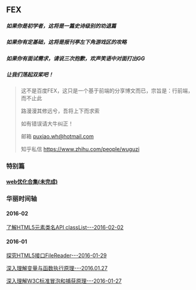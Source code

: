 ## FEX
##### 如果你是初学者，这将是一篇史诗级别的劝退篇
##### 如果你有定基础，这将是报刊亭左下角游戏区的攻略
##### 如果你有面试需求，请说三次抱歉，欢声笑语中对面打出GG
##### 让我们荡起双桨吧！


> 这不是百度FEX，这只是一个基于前端的分享博文而已，宗旨是：行前端，而不止此
> 
> 路漫漫其修远兮，吾将上下而求索
> 
> 如有错误请大牛纠正！
> 
> 邮箱 puxiao.wh@hotmail.com
> 
> 知乎私信 https://www.zhihu.com/people/wuguzi

### 特别篇

#### [web优化合集(未完成)](https://github.com/wuguzi/FEX/tree/master/web%E4%BC%98%E5%8C%96)

### 华丽时间轴

#### 2016-02
[了解HTML5元素类名API classList---2016-02-02](https://github.com/wuguzi/FEX/tree/master/2016-02/%E4%BA%86%E8%A7%A3HTML5%E5%85%83%E7%B4%A0%E7%B1%BB%E5%90%8DAPI%20classList---2016-02-02)

#### 2016-01
[探究HTML5接口FileReader---2016-01-29](https://github.com/wuguzi/FEX/tree/master/2016-01/%E6%8E%A2%E7%A9%B6HTML5%E6%8E%A5%E5%8F%A3FileReader---2016-01-29)

[深入理解变量与函数执行原理---2016.01.27](https://github.com/wuguzi/FEX/tree/master/2016-01/%E6%B7%B1%E5%85%A5%E7%90%86%E8%A7%A3%E5%8F%98%E9%87%8F%E4%B8%8E%E5%87%BD%E6%95%B0%E6%89%A7%E8%A1%8C%E5%8E%9F%E7%90%86---2016.01.27)

[深入理解W3C标准冒泡和捕获原理---2016-01-27](https://github.com/wuguzi/FEX/tree/master/2016-01/%E6%B7%B1%E5%85%A5%E7%90%86%E8%A7%A3W3C%E6%A0%87%E5%87%86%E5%86%92%E6%B3%A1%E5%92%8C%E6%8D%95%E8%8E%B7%E5%8E%9F%E7%90%86---2016-01-27)
